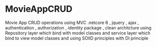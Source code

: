 # MovieAppCRUD

Movie App CRUD operations using MVC .netcore 6 , jquery , ajax , authentication , authorization , identity package , clean architcture using Repository layer which bind with model classes and service layer which bind to view model classes  and using SOlID principles with DI principle 
